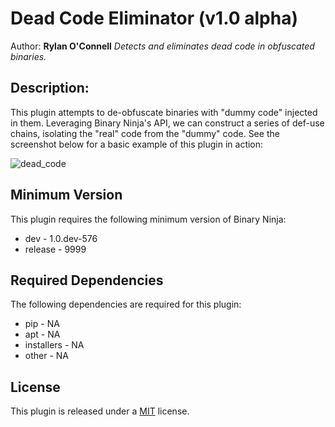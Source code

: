 # Dead Code Eliminator (v1.0 alpha)
Author: **Rylan O'Connell**
_Detects and eliminates dead code in obfuscated binaries._
## Description:
This plugin attempts to de-obfuscate binaries with "dummy code" injected in them. Leveraging Binary Ninja's API, we can construct a series of def-use chains, isolating the "real" code from the "dummy" code. See the screenshot below for a basic example of this plugin in action:

![dead_code](dead_code.png)

## Minimum Version

This plugin requires the following minimum version of Binary Ninja:

 * dev - 1.0.dev-576
 * release - 9999


## Required Dependencies

The following dependencies are required for this plugin:

 * pip - NA
 * apt - NA
 * installers - NA
 * other - NA


## License
This plugin is released under a [MIT](LICENSE) license.

